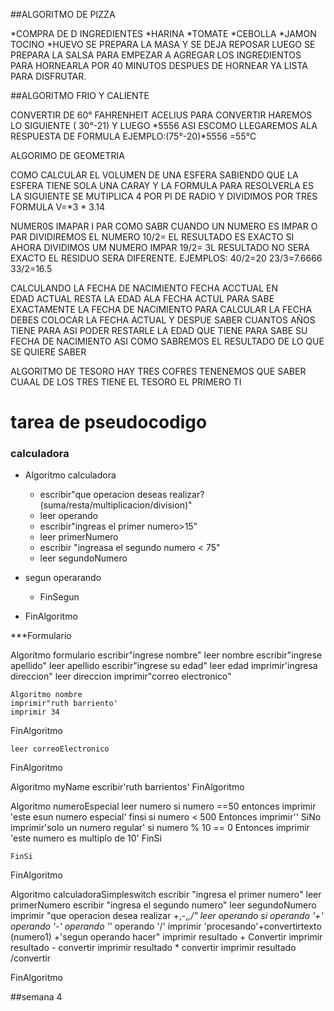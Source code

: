 ##ALGORITMO DE PIZZA

*COMPRA DE  D INGREDIENTES
*HARINA
*TOMATE
*CEBOLLA
*JAMON
TOCINO
*HUEVO
SE PREPARA LA MASA Y SE DEJA REPOSAR 
LUEGO SE  PREPARA LA SALSA  PARA EMPEZAR A AGREGAR LOS INGREDIENTOS
PARA HORNEARLA POR 40 MINUTOS DESPUES DE HORNEAR YA LISTA PARA DISFRUTAR.

##ALGORITMO FRIO Y CALIENTE 

CONVERTIR DE 60° FAHRENHEIT ACELIUS
PARA CONVERTIR HAREMOS LO SIGUIENTE ( 30°-21)
Y LUEGO *5556 ASI ESCOMO LLEGAREMOS ALA RESPUESTA DE FORMULA
EJEMPLO:(75°-20)*5556 =55°C

ALGORIMO DE GEOMETRIA

COMO  CALCULAR EL VOLUMEN DE UNA ESFERA SABIENDO QUE LA ESFERA TIENE SOLA   UNA CARAY 
Y LA FORMULA PARA RESOLVERLA ES LA SIGUIENTE SE MUTIPLICA 4 POR PI DE RADIO Y DIVIDIMOS POR TRES
FORMULA V=*3 * 3.14


NUMER0S IMAPAR I PAR
COMO SABR CUANDO UN NUMERO ES IMPAR  O PAR
DIVIDIREMOS  EL NUMERO 10/2= EL RESULTADO ES EXACTO SI AHORA DIVIDIMOS UM NUMERO IMPAR 19/2= 3L RESULTADO NO SERA EXACTO EL RESIDUO SERA DIFERENTE.
EJEMPLOS:
40/2=20 
23/3=7.6666
33/2=16.5


CALCULANDO  LA FECHA DE NACIMIENTO
FECHA ACCTUAL EN  
EDAD ACTUAL
RESTA LA EDAD  ALA FECHA ACTUL PARA SABE EXACTAMENTE LA FECHA DE NACIMIENTO 
PARA CALCULAR LA FECHA DEBES COLOCAR LA FECHA ACTUAL Y DESPUE SABER CUANTOS AÑOS TIENE PARA ASI PODER RESTARLE LA EDAD QUE TIENE PARA SABE SU FECHA DE NACIMIENTO  ASI  COMO  SABREMOS  EL RESULTADO DE LO QUE SE QUIERE SABER 


ALGORITMO  DE TESORO
HAY TRES COFRES TENENEMOS QUE SABER CUAAL DE LOS TRES TIENE EL TESORO 
EL PRIMERO TI

# tarea de pseudocodigo

### calculadora
* Algoritmo calculadora
	* escribir"que operacion deseas realizar?(suma/resta/multiplicacion/division)"
	* leer operando
	* escribir"ingreas el primer numero>15"
	* leer primerNumero
	* escribir "ingreasa  el segundo numero < 75"
	* leer segundoNumero
* segun operarando 

	* FinSegun
	
	
* FinAlgoritmo

***Formulario

Algoritmo formulario
	escribir"ingrese nombre"
	leer nombre
	escribir"ingrese  apellido"
	leer apellido
	escribir"ingrese su edad"
	leer edad
	imprimir'ingresa direccion"
	leer direccion
	imprimir"correo electronico"
	
	Algoritmo nombre
	imprimir"ruth barriento'
	imprimir 34	
FinAlgoritmo

	leer correoElectronico
FinAlgoritmo



Algoritmo myName
	escribir'ruth barrientos'
FinAlgoritmo

Algoritmo numeroEspecial
	leer numero
	si numero ==50 entonces
		imprimir 'este esun numero especial'
	finsi 
	si numero < 500 Entonces
		imprimir''
	SiNo
		imprimir'solo un numero regular'
		si numero % 10 == 0 Entonces
			imprimir 'este numero es multiplo de 10' 
		FinSi

		
		
		
	FinSi
	
FinAlgoritmo




Algoritmo calculadoraSimpleswitch
	escribir "ingresa el primer numero"
	leer primerNumero
	escribir "ingresa el segundo numero"
	leer segundoNumero
	imprimir "que operacion desea realizar +,-,*,/"
	leer operando
	si operando  '+' operando '-' operando  '*' operando  '/'
		imprimir 'procesando'+convertirtexto (numero1) +'segun operando hacer"
		imprimir resultado + Convertir
		 imprimir resultado - convertir
		  imprimir resultado * convertir
		 imprimir resultado /convertir
	
	
	
FinAlgoritmo





##semana 4
